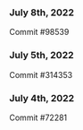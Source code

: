 ### July 8th, 2022

Commit #98539

### July 5th, 2022

Commit #314353


### July 4th, 2022

Commit #72281
